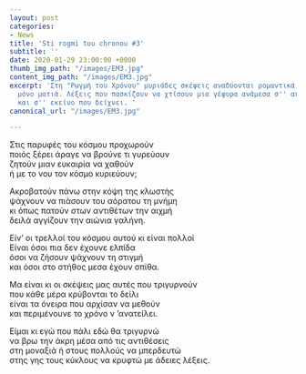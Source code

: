 ```yaml
---
layout: post
categories:
- News
title: 'Sti rogmi tou chronou #3'
subtitle: ''
date: 2020-01-29 23:00:00 +0000
thumb_img_path: "/images/EM3.jpg"
content_img_path: "/images/EM3.jpg"
excerpt: 'Στη "Ρωγμή του Χρόνου" μυριάδες σκέψεις αναδύονται ρομαντικά, μέσα από μια
  μόνο ματιά. Λέξεις που πασκίζουν να χτίσουν μια γέφυρα ανάμεσα σ'' αυτό που μιλά
  και σ'' εκείνο που δείχνει. '
canonical_url: "/images/EM3.jpg"

---
```

Στις παρυφές του κόσμου προχωρούν  
ποιός ξέρει άραγε να βρούνε τι γυρεύουν  
ζητούν μιαν ευκαιρία να χαθούν  
ή με το νου τον κόσμο κυριεύουν;

Ακροβατούν πάνω στην κόψη της κλωστής  
 ψάχνουν να πιάσουν του αόρατου τη μνήμη  
 κι όπως πατούν στων αντιθέτων την αιχμή  
 δειλά αγγίζουν την αιώνια γαλήνη.

Είν’ οι τρελλοί του κόσμου αυτού κι είναι πολλοί  
 Είναι όσοι πια δεν έχουνε ελπίδα  
 όσοι να ζήσουν ψάχνουν τη στιγμή  
 και όσοι στο στήθος μεσα έχουν σπίθα.

Μα είναι κι οι σκέψεις μας αυτές που τριγυρνούν  
 που κάθε μέρα κρύβονται το δείλι  
 είναι τα όνειρα που αρχίσαν να μεθούν  
 και περιμένουνε το χρόνο ν ’ανατείλει.

Είμαι κι εγώ που πάλι εδώ θα τριγυρνώ  
 να βρω την άκρη μέσα από τις αντιθέσεις   
 στη μοναξιά ή στους πολλούς να μπερδευτώ  
 στης γης τους κύκλους να κρυφτώ με άδειες λέξεις.